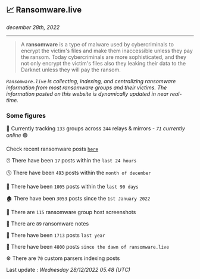 ## 📈 Ransomware.live
_december 28th, 2022_

---

> A **ransomware** is a type of malware used by cybercriminals to encrypt the victim's files and make them inaccessible unless they pay the ransom. Today cybercriminals are more sophisticated, and they not only encrypt the victim's files also they leaking their data to the Darknet unless they will pay the ransom.


_`Ransomware.live` is collecting, indexing, and centralizing ransomware information from most ransomware groups and their victims. The information posted on this website is dynamically updated in near real-time._

### Some figures 

🔎 Currently tracking `133` groups across `244` relays & mirrors - _`71` currently online_ 🟢

Check recent ransomware posts [`here`](recentposts.md)


⏰ There have been `17` posts within the `last 24 hours`

🕓 There have been `493` posts within the `month of december`

📅 There have been `1005` posts within the `last 90 days`

🏚 There have been `3053` posts since the `1st January 2022`

📸 There are `115` ransomware group host screenshots

📝 There are `89` ransomware notes

🚀 There have been `1713` posts `last year`

🐣 There have been `4800` posts `since the dawn of ransomware.live`

⚙️ There are `70` custom parsers indexing posts



Last update : _Wednesday 28/12/2022 05.48 (UTC)_

